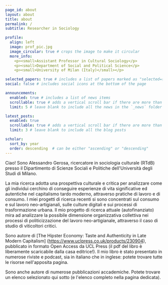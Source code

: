 ```yaml
---
page_id: about
layout: about
title: about
permalink: /
subtitle: Researcher in Sociology

profile:
  align: left
  image: prof_pic.jpg
  image_circular: true # crops the image to make it circular
  more_info:
    <p><small>Assistant Professor in Cultural Sociology</p>
    <p><small>Department of Social and Political Science</p>
    <p><small>University of Milan (Italy)</small></p>

selected_papers: true # includes a list of papers marked as "selected={true}"
social: false # includes social icons at the bottom of the page

announcements:
  enabled: true # includes a list of news items
  scrollable: true # adds a vertical scroll bar if there are more than 3 news items
  limit: 5 # leave blank to include all the news in the `_news` folder

latest_posts:
  enabled: true
  scrollable: true # adds a vertical scroll bar if there are more than 3 new posts items
  limit: 3 # leave blank to include all the blog posts

scholar:
  sort_by: year
  order: descending  # can be either "ascending" or "descending"
---
```


Ciao! Sono Alessandro Gerosa, ricercatore in sociologia culturale (RTdB) presso il Dipartimento di Scienze Sociali e Politiche dell'Università degli Studi di Milano.

La mia ricerca adotta una prospettiva culturale e critica per analizzare come gli individui cerchino di conseguire esperienze di vita significative ed autentiche nel capitalismo tardo moderno, attraverso pratiche di lavoro e di consumo. I miei progetti di ricerca recenti si sono concentrati sul consumo e sul lavoro neo-artigianali, sulle culture digitali e sui processi di trasformazione urbana. Il mio progetto di ricerca attuale (autofinanziato) mira ad analizzare la possibile dimensione organizzativa collettiva nei processi di politicizzazione del lavoro neo-artigianale, attraverso il caso di studio di viticoltori critici.

Sono autore di [The Hipster Economy: Taste and Authenticity in Late Modern Capitalism] (https://www.uclpress.co.uk/products/230904), pubblicato in formato Open Access da UCL Press (il pdf del libro è liberamente scaricabile dalla casa editrice!). Il mio libro è stato presentato in numerose riviste e podcast, sia in italiano che in inglese: potete trovare tutte le risorse nell'apposita pagina.

Sono anche autore di numerose pubblicazioni accademiche. Potete trovare un elenco selezionato qui sotto (e l'elenco completo nella pagina dedicata).